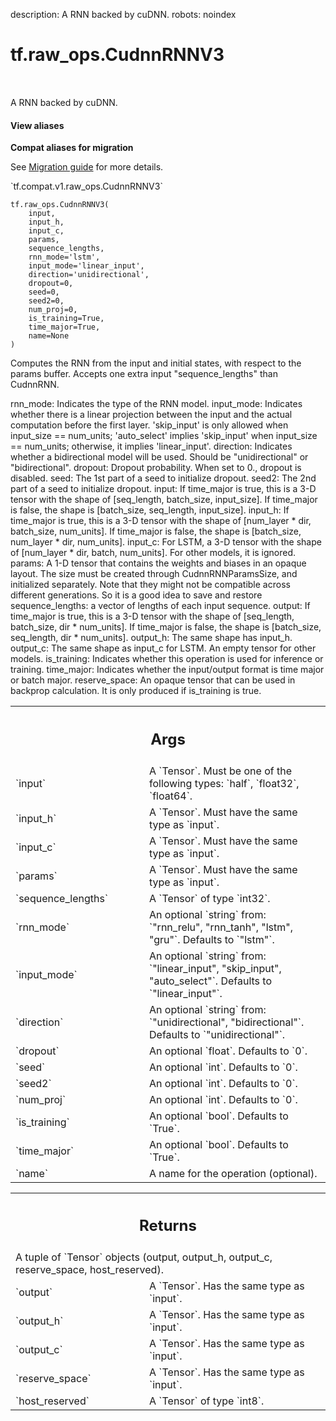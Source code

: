 description: A RNN backed by cuDNN.
robots: noindex

# tf.raw_ops.CudnnRNNV3

<!-- Insert buttons and diff -->

<table class="tfo-notebook-buttons tfo-api nocontent" align="left">

</table>



A RNN backed by cuDNN.

<section class="expandable">
  <h4 class="showalways">View aliases</h4>
  <p>
<b>Compat aliases for migration</b>
<p>See
<a href="https://www.tensorflow.org/guide/migrate">Migration guide</a> for
more details.</p>
<p>`tf.compat.v1.raw_ops.CudnnRNNV3`</p>
</p>
</section>

<pre class="devsite-click-to-copy prettyprint lang-py tfo-signature-link">
<code>tf.raw_ops.CudnnRNNV3(
    input,
    input_h,
    input_c,
    params,
    sequence_lengths,
    rnn_mode=&#x27;lstm&#x27;,
    input_mode=&#x27;linear_input&#x27;,
    direction=&#x27;unidirectional&#x27;,
    dropout=0,
    seed=0,
    seed2=0,
    num_proj=0,
    is_training=True,
    time_major=True,
    name=None
)
</code></pre>



<!-- Placeholder for "Used in" -->

Computes the RNN from the input and initial states, with respect to the params
buffer. Accepts one extra input "sequence_lengths" than CudnnRNN.

rnn_mode: Indicates the type of the RNN model.
input_mode: Indicates whether there is a linear projection between the input and
  the actual computation before the first layer. 'skip_input' is only allowed
  when input_size == num_units; 'auto_select' implies 'skip_input' when
  input_size == num_units; otherwise, it implies 'linear_input'.
direction: Indicates whether a bidirectional model will be used. Should be
  "unidirectional" or "bidirectional".
dropout: Dropout probability. When set to 0., dropout is disabled.
seed: The 1st part of a seed to initialize dropout.
seed2: The 2nd part of a seed to initialize dropout.
input: If time_major is true, this is a 3-D tensor with the shape of
    [seq_length, batch_size, input_size]. If time_major is false, the shape is
    [batch_size, seq_length, input_size].
input_h: If time_major is true, this is a 3-D tensor with the shape of
    [num_layer * dir, batch_size, num_units]. If time_major is false, the shape
    is [batch_size, num_layer * dir, num_units].
input_c: For LSTM, a 3-D tensor with the shape of
    [num_layer * dir, batch, num_units]. For other models, it is ignored.
params: A 1-D tensor that contains the weights and biases in an opaque layout.
    The size must be created through CudnnRNNParamsSize, and initialized
    separately. Note that they might not be compatible across different
    generations. So it is a good idea to save and restore
sequence_lengths: a vector of lengths of each input sequence.
output: If time_major is true, this is a 3-D tensor with the shape of
    [seq_length, batch_size, dir * num_units]. If time_major is false, the
    shape is [batch_size, seq_length, dir * num_units].
output_h: The same shape has input_h.
output_c: The same shape as input_c for LSTM. An empty tensor for other models.
is_training: Indicates whether this operation is used for inference or
  training.
time_major: Indicates whether the input/output format is time major or batch
    major.
reserve_space: An opaque tensor that can be used in backprop calculation. It
  is only produced if is_training is true.

<!-- Tabular view -->
 <table class="responsive fixed orange">
<colgroup><col width="214px"><col></colgroup>
<tr><th colspan="2"><h2 class="add-link">Args</h2></th></tr>

<tr>
<td>
`input`
</td>
<td>
A `Tensor`. Must be one of the following types: `half`, `float32`, `float64`.
</td>
</tr><tr>
<td>
`input_h`
</td>
<td>
A `Tensor`. Must have the same type as `input`.
</td>
</tr><tr>
<td>
`input_c`
</td>
<td>
A `Tensor`. Must have the same type as `input`.
</td>
</tr><tr>
<td>
`params`
</td>
<td>
A `Tensor`. Must have the same type as `input`.
</td>
</tr><tr>
<td>
`sequence_lengths`
</td>
<td>
A `Tensor` of type `int32`.
</td>
</tr><tr>
<td>
`rnn_mode`
</td>
<td>
An optional `string` from: `"rnn_relu", "rnn_tanh", "lstm", "gru"`. Defaults to `"lstm"`.
</td>
</tr><tr>
<td>
`input_mode`
</td>
<td>
An optional `string` from: `"linear_input", "skip_input", "auto_select"`. Defaults to `"linear_input"`.
</td>
</tr><tr>
<td>
`direction`
</td>
<td>
An optional `string` from: `"unidirectional", "bidirectional"`. Defaults to `"unidirectional"`.
</td>
</tr><tr>
<td>
`dropout`
</td>
<td>
An optional `float`. Defaults to `0`.
</td>
</tr><tr>
<td>
`seed`
</td>
<td>
An optional `int`. Defaults to `0`.
</td>
</tr><tr>
<td>
`seed2`
</td>
<td>
An optional `int`. Defaults to `0`.
</td>
</tr><tr>
<td>
`num_proj`
</td>
<td>
An optional `int`. Defaults to `0`.
</td>
</tr><tr>
<td>
`is_training`
</td>
<td>
An optional `bool`. Defaults to `True`.
</td>
</tr><tr>
<td>
`time_major`
</td>
<td>
An optional `bool`. Defaults to `True`.
</td>
</tr><tr>
<td>
`name`
</td>
<td>
A name for the operation (optional).
</td>
</tr>
</table>



<!-- Tabular view -->
 <table class="responsive fixed orange">
<colgroup><col width="214px"><col></colgroup>
<tr><th colspan="2"><h2 class="add-link">Returns</h2></th></tr>
<tr class="alt">
<td colspan="2">
A tuple of `Tensor` objects (output, output_h, output_c, reserve_space, host_reserved).
</td>
</tr>
<tr>
<td>
`output`
</td>
<td>
A `Tensor`. Has the same type as `input`.
</td>
</tr><tr>
<td>
`output_h`
</td>
<td>
A `Tensor`. Has the same type as `input`.
</td>
</tr><tr>
<td>
`output_c`
</td>
<td>
A `Tensor`. Has the same type as `input`.
</td>
</tr><tr>
<td>
`reserve_space`
</td>
<td>
A `Tensor`. Has the same type as `input`.
</td>
</tr><tr>
<td>
`host_reserved`
</td>
<td>
A `Tensor` of type `int8`.
</td>
</tr>
</table>

